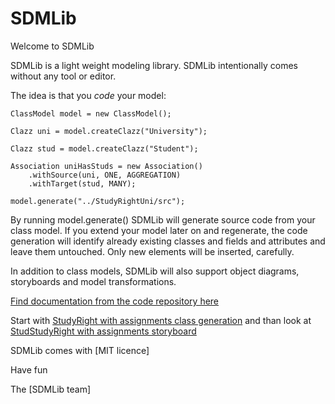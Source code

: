 SDMLib
======

<script type="text/javascript" src="http://www.openhub.net/p/718496/widgets/project_thin_badge.js"></script>

Welcome to SDMLib

SDMLib is a light weight modeling library. SDMLib intentionally comes without any tool or editor. 

The idea is that you _code_ your model: 

    ClassModel model = new ClassModel();

    Clazz uni = model.createClazz("University");

    Clazz stud = model.createClazz("Student");

    Association uniHasStuds = new Association()
        .withSource(uni, ONE, AGGREGATION)
        .withTarget(stud, MANY);

    model.generate("../StudyRightUni/src");

By running model.generate() SDMLib will generate source code from your class model. 
If you extend your model later on and regenerate, the code generation will identify 
already existing classes and fields and attributes and leave them untouched. Only new 
elements will be inserted, carefully. 

In addition to class models, SDMLib will also support object diagrams, storyboards and model transformations. 

[Find documentation from the code repository here](https://rawgit.com/fujaba/SDMLib/master/doc/index.html)

Start with [StudyRight with assignments class generation](https://rawgit.com/fujaba/SDMLib/master/doc/StudyRight%20with%20assignments%20class%20generation.html)
and than look at [StudStudyRight with assignments storyboard](https://rawgit.com/fujaba/SDMLib/master/doc/StudyRight%20with%20assignments%20storyboard.html)

SDMLib comes with [MIT licence]

Have fun 

The [SDMLib team]
